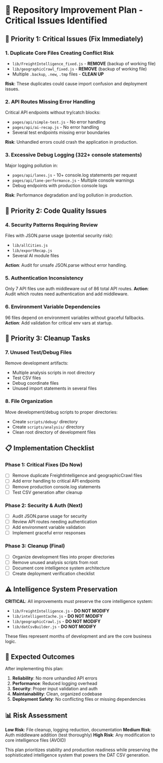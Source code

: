# 🔧 Repository Improvement Plan - Critical Issues Identified

## 🚨 Priority 1: Critical Issues (Fix Immediately)

### 1. Duplicate Core Files Creating Conflict Risk
- `lib/FreightIntelligence_fixed.js` - **REMOVE** (backup of working file)
- `lib/geographicCrawl_fixed.js` - **REMOVE** (backup of working file)  
- Multiple `.backup`, `.new`, `.tmp` files - **CLEAN UP**

**Risk**: These duplicates could cause import confusion and deployment issues.

### 2. API Routes Missing Error Handling
Critical API endpoints without try/catch blocks:
- `pages/api/simple-test.js` - No error handling
- `pages/api/ai-recap.js` - No error handling
- Several test endpoints missing error boundaries

**Risk**: Unhandled errors could crash the application in production.

### 3. Excessive Debug Logging (322+ console statements)
Major logging pollution in:
- `pages/api/lanes.js` - 10+ console.log statements per request
- `pages/api/lane-performance.js` - Multiple console warnings
- Debug endpoints with production console logs

**Risk**: Performance degradation and log pollution in production.

## 🔧 Priority 2: Code Quality Issues

### 4. Security Patterns Requiring Review
Files with JSON.parse usage (potential security risk):
- `lib/allCities.js`
- `lib/exportRecap.js`
- Several AI module files

**Action**: Audit for unsafe JSON.parse without error handling.

### 5. Authentication Inconsistency
Only 7 API files use auth middleware out of 86 total API routes.
**Action**: Audit which routes need authentication and add middleware.

### 6. Environment Variable Dependencies
96 files depend on environment variables without graceful fallbacks.
**Action**: Add validation for critical env vars at startup.

## 🧹 Priority 3: Cleanup Tasks

### 7. Unused Test/Debug Files
Remove development artifacts:
- Multiple analysis scripts in root directory
- Test CSV files
- Debug coordinate files
- Unused import statements in several files

### 8. File Organization
Move development/debug scripts to proper directories:
- Create `scripts/debug/` directory
- Create `scripts/analysis/` directory  
- Clean root directory of development files

## 📋 Implementation Checklist

### Phase 1: Critical Fixes (Do Now)
- [ ] Remove duplicate FreightIntelligence and geographicCrawl files
- [ ] Add error handling to critical API endpoints
- [ ] Remove production console.log statements
- [ ] Test CSV generation after cleanup

### Phase 2: Security & Auth (Next)
- [ ] Audit JSON.parse usage for security
- [ ] Review API routes needing authentication
- [ ] Add environment variable validation
- [ ] Implement graceful error responses

### Phase 3: Cleanup (Final)
- [ ] Organize development files into proper directories
- [ ] Remove unused analysis scripts from root
- [ ] Document core intelligence system architecture
- [ ] Create deployment verification checklist

## ⚠️ Intelligence System Preservation

**CRITICAL**: All improvements must preserve the core intelligence system:
- `lib/FreightIntelligence.js` - **DO NOT MODIFY**
- `lib/intelligentCache.js` - **DO NOT MODIFY**
- `lib/geographicCrawl.js` - **DO NOT MODIFY**
- `lib/datCsvBuilder.js` - **DO NOT MODIFY**

These files represent months of development and are the core business logic.

## 🎯 Expected Outcomes

After implementing this plan:
1. **Reliability**: No more unhandled API errors
2. **Performance**: Reduced logging overhead  
3. **Security**: Proper input validation and auth
4. **Maintainability**: Clean, organized codebase
5. **Deployment Safety**: No conflicting files or missing dependencies

## 📊 Risk Assessment

**Low Risk**: File cleanup, logging reduction, documentation
**Medium Risk**: Auth middleware addition (test thoroughly)
**High Risk**: Any modification to core intelligence files (AVOID)

This plan prioritizes stability and production readiness while preserving the sophisticated intelligence system that powers the DAT CSV generation.